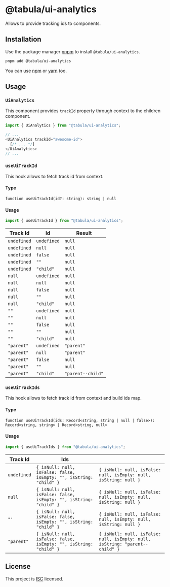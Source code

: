 # @tabula/ui-analytics

Allows to provide tracking ids to components.

## Installation

Use the package manager [pnpm](https://pnpm.io) to install `@tabula/ui-analytics`.

```bash
pnpm add @tabula/ui-analytics
```

You can use [npm](https://npmjs.com) or [yarn](https://yarnpkg.com) too.

## Usage

### `UiAnalytics`

This component provides `trackId` property through context to the children component.

```typescript jsx
import { UiAnalytics } from "@tabula/ui-analytics";

// ...
<UiAnalytics trackId="awesome-id">
  {/* ... */}
</UiAnalytics>
// ...
```

### `useUiTrackId`

This hook allows to fetch track id from context.

#### Type

`function useUiTrackId(id?: string): string | null`

#### Usage

```typescript
import { useUiTrackId } from "@tabula/ui-analytics";
```

| Track Id  | Id            | Result              |
|-----------|---------------|---------------------|
| `undefined` | `undefined` | `null`              |
| `undefined` | `null`      | `null`              |
| `undefined` | `false`     | `null`              |
| `undefined` | `""`        | `null`              |
| `undefined` | `"child"`   | `null`              |
| `null`      | `undefined` | `null`              |
| `null`      | `null`      | `null`              |
| `null`      | `false`     | `null`              |
| `null`      | `""`        | `null`              |
| `null`      | `"child"`   | `null`              |
| `""`        | `undefined` | `null`              |
| `""`        | `null`      | `null`              |
| `""`        | `false`     | `null`              |
| `""`        | `""`        | `null`              |
| `""`        | `"child"`   | `null`              |
| `"parent"`  | `undefined` | `"parent"`          |
| `"parent"`  | `null`      | `"parent"`          |
| `"parent"`  | `false`     | `null`              |
| `"parent"`  | `""`        | `null`              |
| `"parent"`  | `"child"`   | `"parent--child"`   |

### `useUiTrackIds`

This hook allows to fetch track id from context and build ids map.

#### Type

`function useUiTrackId(ids: Record<string, string | null | false>): Record<string, string> | Record<string, null>`

#### Usage

```typescript
import { useUiTrackIds } from "@tabula/ui-analytics";
```

| Track Id    | Ids                                                                |                                                                             |
|-------------|--------------------------------------------------------------------|-----------------------------------------------------------------------------|
| `undefined` | `{ isNull: null, isFalse: false, isEmpty: "", isString: "child" }` | `{ isNull: null, isFalse: null, isEmpty: null, isString: null }`            |
| `null`      | `{ isNull: null, isFalse: false, isEmpty: "", isString: "child" }` | `{ isNull: null, isFalse: null, isEmpty: null, isString: null }`            |
| `"'`        | `{ isNull: null, isFalse: false, isEmpty: "", isString: "child" }` | `{ isNull: null, isFalse: null, isEmpty: null, isString: null }`            |
| `"parent"`  | `{ isNull: null, isFalse: false, isEmpty: "", isString: "child" }` | `{ isNull: null, isFalse: null, isEmpty: null, isString: "parent--child" }` |

## License

This project is [ISC](https://choosealicense.com/licenses/isc/) licensed.
